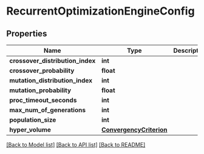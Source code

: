 # RecurrentOptimizationEngineConfig

## Properties
Name | Type | Description | Notes
------------ | ------------- | ------------- | -------------
**crossover_distribution_index** | **int** |  | [optional] 
**crossover_probability** | **float** |  | [optional] 
**mutation_distribution_index** | **int** |  | [optional] 
**mutation_probability** | **float** |  | [optional] 
**proc_timeout_seconds** | **int** |  | 
**max_num_of_generations** | **int** |  | [optional] 
**population_size** | **int** |  | [optional] 
**hyper_volume** | [**ConvergencyCriterion**](ConvergencyCriterion.md) |  | [optional] 

[[Back to Model list]](../README.md#documentation-for-models) [[Back to API list]](../README.md#documentation-for-api-endpoints) [[Back to README]](../README.md)


